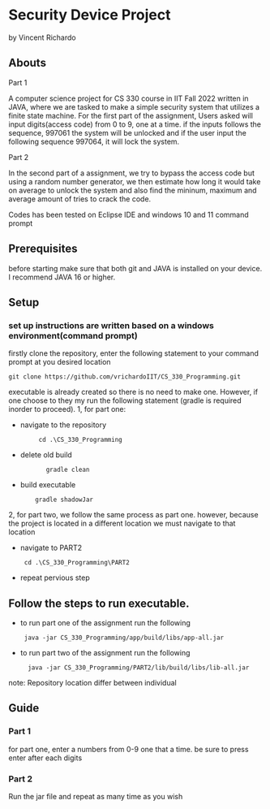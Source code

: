 # Security Device Project 
by Vincent Richardo

## Abouts

Part 1

A computer science project for CS 330 course in IIT Fall 2022 written in JAVA, where we are tasked to make a simple security system that utilizes a finite state machine.
For the first part of the assignment, Users asked will input digits(access code) from 0 to 9, one at a time. if the inputs follows the sequence, 997061 the system will be unlocked and if the user input the following sequence 997064, it will lock the system.

Part 2

In the second part of a assignment, we try to bypass the access code but using a random number generator, we then estimate how long it would take on average to unlock the system and also find the mininum, maximum and average amount of tries to crack the code.


Codes has been tested on Eclipse IDE and windows 10 and 11 command prompt

## Prerequisites
before starting make sure that both git and JAVA is installed on your device. I recommend JAVA 16 or higher.

## Setup
### set up instructions are written based on a windows environment(command prompt) 
firstly clone the repository, enter the following statement to your command prompt at you desired location
    
    
    git clone https://github.com/vrichardoIIT/CS_330_Programming.git
  
executable is already created so there is no need to make one. However, if one choose to they my run the following statement
(gradle is required inorder to proceed).
   1, for part one:
   
   * navigate to the repository
              
              cd .\CS_330_Programming
        
        
   * delete old build
                
                gradle clean
        
   * build executable 
          
             gradle shadowJar
            
   2, for part two, we follow the same process as part one. however, because the project is located in a different location we must navigate to that location
      
   * navigate to PART2
      
          cd .\CS_330_Programming\PART2
          
   * repeat pervious step
      
      
## Follow the steps to run executable.
 - to run part one of the assignment run the following 
        
        java -jar CS_330_Programming/app/build/libs/app-all.jar
        
- to run part two of the assignment run the following
        
        java -jar CS_330_Programming/PART2/lib/build/libs/lib-all.jar
        
note: Repository location differ between individual 

## Guide
### Part 1
for part one, enter a numbers from 0-9 one that a time. be sure to press enter after each digits

### Part 2
Run the jar file and repeat as many time as you wish
      
          









